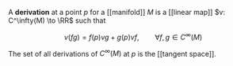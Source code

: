 A **derivation** at a point $p$ for a [[manifold]] $M$ is a [[linear map]] $v: C^\infty(M) \to \RR$ such that

$$
v(fg) = f(p)vg + g(p)vf, \qquad \forall f, g \in C^\infty(M)
$$

The set of all derivations of $C^\infty(M)$ at $p$ is the [[tangent space]].
